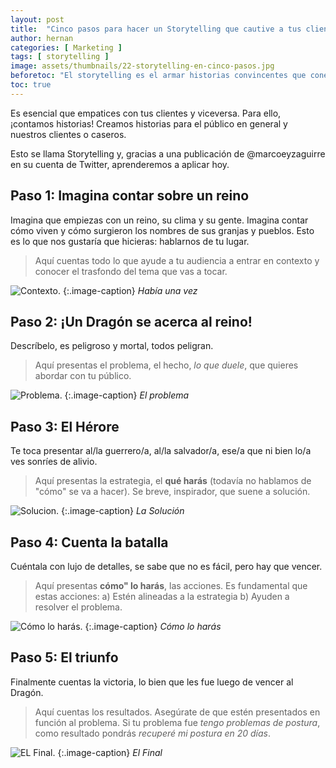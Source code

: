 ```yaml
---
layout: post
title:  "Cinco pasos para hacer un Storytelling que cautive a tus clientes"
author: hernan
categories: [ Marketing ]
tags: [ storytelling ]
image: assets/thumbnails/22-storytelling-en-cinco-pasos.jpg
beforetoc: "El storytelling es el armar historias convincentes que conecten con tus clientes."
toc: true
---
```


Es esencial que empatices con tus clientes y viceversa. Para ello, ¡contamos historias! Creamos historias para el público en general y nuestros clientes o caseros. 

Esto se llama Storytelling y, gracias a una publicación de @marcoeyzaguirre en su cuenta de Twitter, aprenderemos a aplicar hoy.

## Paso 1: Imagina contar sobre un reino  

Imagina que empiezas con un reino, su clima y su gente. Imagina contar cómo viven y cómo surgieron los nombres de sus granjas y pueblos. Esto es lo que nos gustaría que hicieras: hablarnos de tu lugar.

> Aquí cuentas todo lo que ayude a tu audiencia a entrar en contexto y conocer el trasfondo del tema que vas a tocar.

 ![Contexto](https://lh3.googleusercontent.com/-qp_3jXYQPYY/YYXLc4n1GFI/AAAAAAABhY0/MGX1vkU630k7lrfkUug4urMviKXkN4S3QCLcBGAsYHQ/s1600/1636158321959365-0.png). 
{:.image-caption}
*Había una vez*

## Paso 2: ¡Un Dragón se acerca al reino!

Descríbelo, es peligroso y mortal, todos peligran.

> Aquí presentas el problema, el hecho, *lo que duele*, que quieres abordar con tu público.

 ![Problema](https://lh3.googleusercontent.com/-CObn82fgruk/YYXLb9TubeI/AAAAAAABhYw/rpHvHKTc8v4ZRDiJVZ4kxNN8LuaZPApkACLcBGAsYHQ/s1600/1636158318534243-1.png). 
{:.image-caption}
*El problema*

## Paso 3: El Hérore

Te toca presentar al/la guerrero/a, al/la salvador/a, ese/a que ni bien lo/a ves sonríes de alivio.

> Aquí presentas la estrategia, el **qué harás** (todavía no hablamos de "cómo" se va a hacer). Se breve, inspirador, que suene a solución.

![Solucion](https://lh3.googleusercontent.com/-OzsL9i2dwlU/YYXLbJYQYWI/AAAAAAABhYs/GF81M2Zs1ocMx3rA8LQMGPpO32MUqGN7ACLcBGAsYHQ/s1600/1636158315226172-2.png). 
{:.image-caption}
*La Solución*

## Paso 4: Cuenta la batalla

Cuéntala con lujo de detalles, se sabe que no es fácil, pero hay que vencer.

> Aquí presentas **cómo" lo harás**, las acciones. Es fundamental que estas acciones:
> a) Estén alineadas a la estrategia
> b) Ayuden a resolver el problema.

![Cómo lo harás](https://lh3.googleusercontent.com/-fU92R9NXVgw/YYXLafbzqbI/AAAAAAABhYo/DCFODn_WapMGWEo63axuwQzowVLqt-n4QCLcBGAsYHQ/s1600/1636158311491089-3.png). 
{:.image-caption}
*Cómo lo harás*

## Paso 5: El triunfo

Finalmente cuentas la victoria, lo bien que les fue luego de vencer al Dragón.

> Aquí cuentas los resultados.
Asegúrate de que estén presentados en función al problema. Si tu problema fue *tengo problemas de postura*, como resultado pondrás *recuperé mi postura en 20 días*.

![EL Final](https://lh3.googleusercontent.com/-qGRCCIl2xKo/YYXLZQ4lLmI/AAAAAAABhYk/WPEM5Pzb6vQEzGRaYMC_I_rKhDEQCD8kwCLcBGAsYHQ/s1600/1636158308099221-4.png). 
{:.image-caption}
*El Final*

